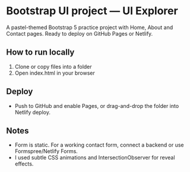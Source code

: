 # Bootstrap UI project — UI Explorer

A pastel-themed Bootstrap 5 practice project with Home, About and Contact pages. Ready to deploy on GitHub Pages or Netlify.

## How to run locally
1. Clone or copy files into a folder
2. Open index.html in your browser

## Deploy
- Push to GitHub and enable Pages, or drag-and-drop the folder into Netlify deploy.

## Notes
- Form is static. For a working contact form, connect a backend or use Formspree/Netlify Forms.
- I used subtle CSS animations and IntersectionObserver for reveal effects.